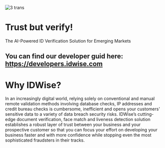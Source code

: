 ![3 trans](https://user-images.githubusercontent.com/68303272/147422349-dfafdcb4-cebb-44e2-a0c6-2f3934a3c5d7.png)
# Trust but verify!

The AI-Powered ID Verification Solution for Emerging Markets
## You can find our developer guid here: https://developers.idwise.com

# Why IDWise?
In an increasingly digital world, relying solely on conventional and manual remote validation methods involving database checks, IP addresses and credit bureau checks is cumbersome, inefficient and opens your customers' sensitive data to a variety of data breach security risks. IDWise’s cutting-edge document verification, face match and liveness detection solution establishes a robust layer of trust between your business and your prospective customer so that you can focus your effort on developing your business faster and with more confidence while stopping even the most sophisticated fraudsters in their tracks.
